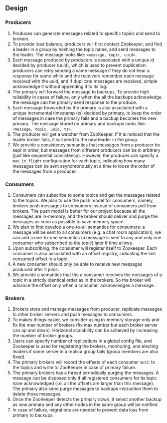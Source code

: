 ## Design

### Producers
1. Produces can generate messages related to specific topics and send to brokers.
2. To provide load balance, producers will first contact Zookeeper, and find a leader in a group by hashing the topic name, and send messages to the leader. The message looks like: `<message, topic, uuid>`.
3. Each message produced by producers is associated with a unique id decided by producer (uuid), which is used to prevent duplication: producers can retry sending a same message if they do not hear a response for some while and the receivers remember each message received with the uuid, and if duplicate messages are received, simple acknowledge it without appending it to its log.
4. The primary will forward the message to backups. To provide high reliability in cases of failure, only when the all the backups acknowledge the message can the primary send response to the produce.
5. Each message forwarded by the primary is also associated with a unique incremental timestamp (ts) decided by primary, to keep the order of messages in case the primary fails and a backup becomes the new primary. The message stored on primary and backups looks like:  `<message, topic, uuid, ts>`.
6. The producer will get a watcher from ZooKeeper. If it is noticed that the leader broker fails, it will send to the new leader in the group.
7. We provide a consistency semantics that messages from a producer be kept in order, but messages from different producers can be in arbitrary (just like sequential consistency). However, the producer can specify a `max_in_flight` configuration for each topic, indicating how many messages can be sent asynchronously at a time to loose the order of the messages from a producer.

### Consumers

1. Consumers can subscribe to some topics and get the messages related to the topics. We plan to use the push model for consumers, namely, brokers push messages to consumers instead of consumers poll from brokers. The push model is better for our project because all the messages are in-memory, and the broker should deliver and purge the messages as soon as possible to save memory space.
2. We plan to first develop a one-to-all semantics for consumers: a message will be sent to all consumers (e.g. a chat room application), we can add a one-to-one semantics (a message is sent to any and only one consumer who subscribed to the topic) later if time allows.
3. Upon subscribing, the consumer will register itself to Zookeeper. Each consumer is also associated with an offset registry, indicating the last consumed offset in a topic.
4. A new consumer should only be able to receive new messages produced after it joins.
5. We provide a semantics that the a consumer receives the messages of a topic in a strictly identical order as in the brokers. So the broker will advance the offset only when a consumer acknowledges a message.

### Brokers

1. Brokers store  and manage messages from producer, replicate messages to other broker servers and push messages to consumers.
2. To makes things easier, we consider using in-memory storage only and fix the max number of brokers (fix max number but each broker server can up and down). Horizonal scalability can be achieved by increasing the number of broker groups.
3. Users can specify number of replications in a global config file, and Zookeeper is used for registering the brokers, monitoring, and electing leaders if some server in a replica group fails (group members are also fixed).
4. The primary brokers will record the offsets of each consumer w.r.t. to the topics and write to ZooKeeper in case of primary failure.
5. The primary brokers has a thread periodically purging the messages. A message can be disposed only if all registered consumers for its topic have acknowledged (i.e. all the offsets are larger than this message). The primary also send purge messages to backups instruction them to delete those messages.
6. Once the ZooKeeper detects the primary down, it select another backup as new primary and any other nodes in the same group will be notified.
7. In case of failure, migrations are needed to prevent data loss from primary to backups.
